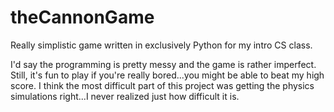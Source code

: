 # theCannonGame
<p>Really simplistic game written in exclusively Python for my intro CS class.</p>
I'd say the programming is pretty messy and the game is rather imperfect. Still, it's fun to play if you're really bored...you might be able to beat my high score. I think the most difficult part of this project was getting the physics simulations right...I never realized just how difficult it is.
